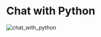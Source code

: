 # Chat with Python
![chat_with_python](https://user-images.githubusercontent.com/64476942/86558029-c7a85c80-bf75-11ea-84ee-7a2fa5cf52db.gif)

